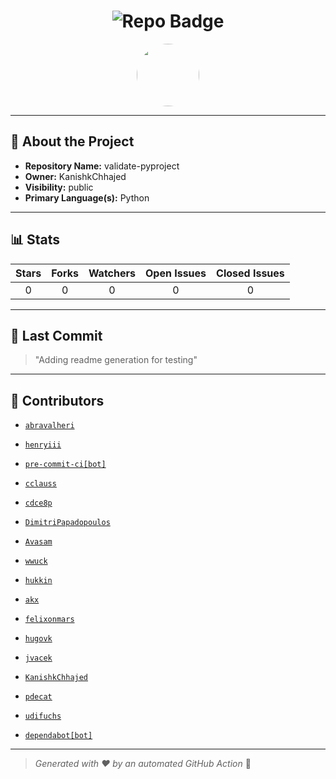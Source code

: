 <h1 align="center">
    <img src="https://img.shields.io/badge/validate-pyproject-🎯-blueviolet?style=for-the-badge" alt="Repo Badge">
  </h1>
  
  <p align="center">
    <img src="https://avatars.githubusercontent.com/u/121193249?v=4" width="100" style="border-radius:50%;">
  </p>
  
  ---
  
  ## 📖 About the Project
  - **Repository Name:** validate-pyproject
  - **Owner:** KanishkChhajed
  - **Visibility:** public
  - **Primary Language(s):** Python
  
  ---
  
  ## 📊 Stats
  
  | Stars | Forks | Watchers | Open Issues | Closed Issues |
  |:----:|:-----:|:--------:|:-----------:|:-------------:|
  | 0 | 0 | 0 | 0 | 0 |
  
  ---
  
  ## 📢 Last Commit
  
  > "Adding readme generation for testing"
  
  ---
  
  ## 🤝 Contributors
  
  
  - [`abravalheri`](#)
  
  - [`henryiii`](#)
  
  - [`pre-commit-ci[bot]`](#)
  
  - [`cclauss`](#)
  
  - [`cdce8p`](#)
  
  - [`DimitriPapadopoulos`](#)
  
  - [`Avasam`](#)
  
  - [`wwuck`](#)
  
  - [`hukkin`](#)
  
  - [`akx`](#)
  
  - [`felixonmars`](#)
  
  - [`hugovk`](#)
  
  - [`jvacek`](#)
  
  - [`KanishkChhajed`](#)
  
  - [`pdecat`](#)
  
  - [`udifuchs`](#)
  
  - [`dependabot[bot]`](#)
  
  
  ---
  
  > *Generated with ❤️ by an automated GitHub Action* 🚀
  